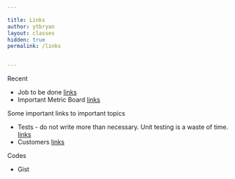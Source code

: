 ```yaml
---

title: Links
author: ytbryan
layout: classes
hidden: true
permalink: /links


---
```


Recent

- Job to be done [links](http://innovatorstoolkit.com/content/technique-1-jobs-be-done)
- Important Metric Board [links](https://twitter.com/ytbryan/status/440884044146814977)

Some important links to important topics

- Tests - do not write more than necessary. Unit testing is a waste of time. [links](/docs/testing.pdf)
- Customers [links](/docs/customers.jpg)

Codes

- Gist []()
